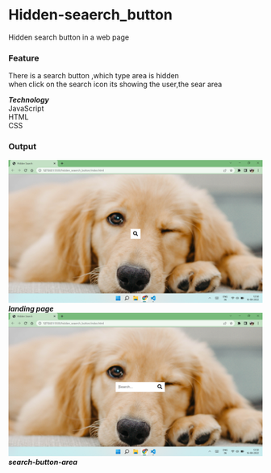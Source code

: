 # Hidden-seaerch_button
Hidden search button in a web page

### Feature
There is a search button ,which type area is hidden 
<br>when click on the search icon its showing the user,the sear area

***Technology***
<br>JavaScript
<br>HTML
<br>CSS

### Output
![Alt text](output1.png?raw=true "landing page")
***landing page***
![Alt text](output2.png?raw=true "search-button-area")
***search-button-area***
